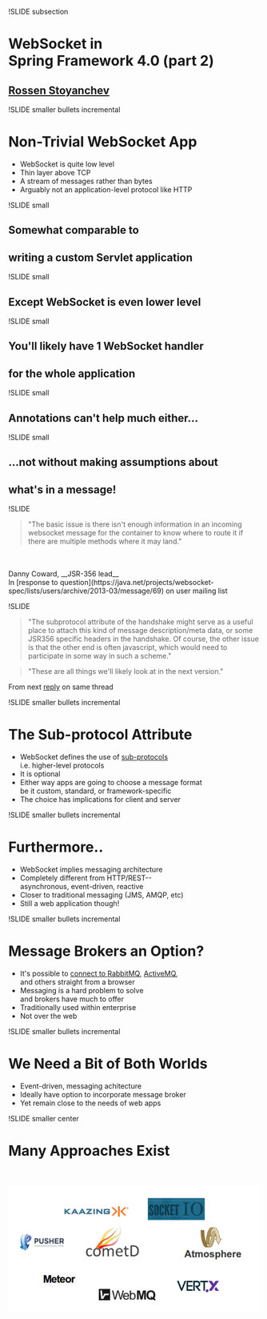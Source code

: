 !SLIDE subsection

# WebSocket in<br>Spring Framework 4.0 (part 2)
## [Rossen Stoyanchev](https://twitter.com/rstoya05)

!SLIDE smaller bullets incremental
# Non-Trivial WebSocket App

* WebSocket is quite low level
* Thin layer above TCP
* A stream of messages rather than bytes
* Arguably not an application-level protocol like HTTP

!SLIDE small
## Somewhat comparable to
## writing a __custom Servlet__ application

!SLIDE small
## Except WebSocket is even lower level

!SLIDE small
## You'll likely have 1 WebSocket handler
## for the whole application

!SLIDE small
## Annotations can't help much either...

!SLIDE small
## ...not without making assumptions about 
## what's in a message!

!SLIDE

 <blockquote>"The basic issue is there isn't enough information in an incoming websocket message for the container to know where to route it if there are multiple methods where it may land."</blockquote>
<br><br>
Danny Coward, __JSR-356 lead__<br>In [response to question](https://java.net/projects/websocket-spec/lists/users/archive/2013-03/message/69) on user mailing list

!SLIDE

<blockquote>"The subprotocol attribute of the handshake might serve as a useful place to attach this kind of message description/meta data, or some JSR356 specific headers in the handshake. Of course, the other issue is that the other end is often javascript, which would need to participate in some way in such a scheme."</blockquote>

<blockquote>"These are all things we'll likely look at in the next version."</blockquote>

From next [reply](https://java.net/projects/websocket-spec/lists/users/archive/2013-03/message/72) on same thread

!SLIDE smaller bullets incremental
# The Sub-protocol Attribute

* WebSocket defines the use of [sub-protocols](http://tools.ietf.org/html/rfc6455#section-1.9)<br>i.e. higher-level protocols
* It is optional
* Either way apps are going to choose a message format<br>be it custom, standard, or framework-specific
* The choice has implications for client and server

!SLIDE smaller bullets incremental
# Furthermore..

* WebSocket implies messaging architecture
* Completely different from HTTP/REST--<br>asynchronous, event-driven, reactive
* Closer to traditional messaging (JMS, AMQP, etc)
* Still a web application though!

!SLIDE smaller bullets incremental
# Message Brokers an Option?

* It's possible to [connect to RabbitMQ](http://www.rabbitmq.com/blog/2012/05/14/introducing-rabbitmq-web-stomp/), [ActiveMQ](http://activemq.apache.org/stomp),<br>and others straight from a browser
* Messaging is a hard problem to solve<br>and brokers have much to offer
* Traditionally used within enterprise
* Not over the web

!SLIDE smaller bullets incremental
# We Need a Bit of Both Worlds

* Event-driven, messaging achitecture
* Ideally have option to incorporate message broker
* Yet remain close to the needs of web apps

!SLIDE smaller center
# Many Approaches Exist
<br><br>
![Logos of projects](logos.png)


